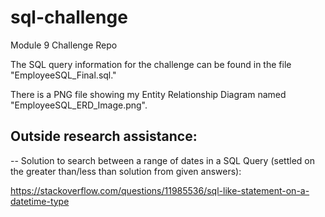 # sql-challenge
Module 9 Challenge Repo

The SQL query information for the challenge can be found in the file "EmployeeSQL_Final.sql."

There is a PNG file showing my Entity Relationship Diagram named "EmployeeSQL_ERD_Image.png".

## Outside research assistance:

-- Solution to search between a range of dates in a SQL Query (settled on the greater than/less than solution from given answers):

https://stackoverflow.com/questions/11985536/sql-like-statement-on-a-datetime-type